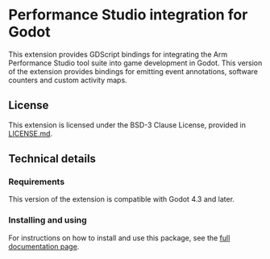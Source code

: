 Performance Studio integration for Godot
===================================

This extension provides GDScript bindings for integrating the Arm Performance Studio
tool suite into game development in Godot. This version of the extension provides
bindings for emitting event annotations, software counters and custom activity
maps.


License
-------

This extension is licensed under the BSD-3 Clause License, provided in
[LICENSE.md](LICENSE.md).

Technical details
-----------------

### Requirements

This version of the extension is compatible with Godot 4.3 and later.

### Installing and using

For instructions on how to install and use this package, see the
[full documentation page](Documentation/Performance-Studio.md).
